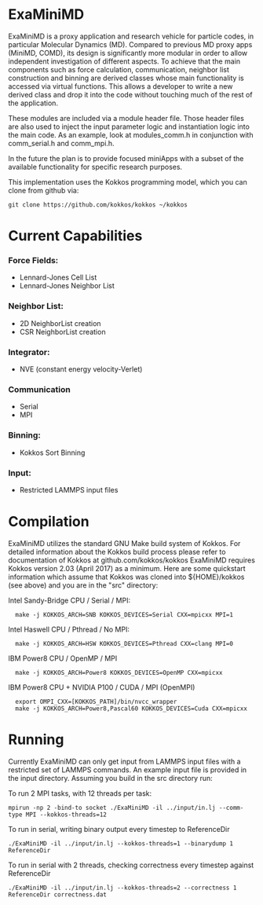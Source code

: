 # ExaMiniMD

ExaMiniMD is a proxy application and research vehicle for 
particle codes, in particular Molecular Dynamics (MD). Compared to 
previous MD proxy apps (MiniMD, COMD), its design is significantly more 
modular in order to allow independent investigation of different aspects.
To achieve that the main components such as force calculation, 
communication, neighbor list construction and binning are derived 
classes whose main functionality is accessed via virtual functions. 
This allows a developer to write a new derived class and drop it into the code
without touching much of the rest of the application.

These modules are included via a module header file. Those header files are
also used to inject the input parameter logic and instantiation logic into 
the main code. As an example, look at modules_comm.h in conjunction with 
comm_serial.h and comm_mpi.h. 

In the future the plan is to provide focused miniApps with a subset of the 
available functionality for specific research purposes. 

This implementation uses the Kokkos programming model, which you can clone
from github via:
```
git clone https://github.com/kokkos/kokkos ~/kokkos
```

# Current Capabilities

### Force Fields:
 * Lennard-Jones Cell List
 * Lennard-Jones Neighbor List

### Neighbor List:
 * 2D NeighborList creation
 * CSR NeighborList creation

### Integrator:
 * NVE (constant energy velocity-Verlet)

### Communication
 * Serial
 * MPI

### Binning:
 * Kokkos Sort Binning

### Input:
 * Restricted LAMMPS input files

# Compilation

ExaMiniMD utilizes the standard GNU Make build system of Kokkos. For
detailed information about the Kokkos build process please refer to 
documentation of Kokkos at github.com/kokkos/kokkos
ExaMiniMD requires Kokkos version 2.03 (April 2017) as a minimum.
Here are some quickstart information which assume that Kokkos was 
cloned into ${HOME}/kokkos (see above) and you are in the "src"
directory:

Intel Sandy-Bridge CPU / Serial / MPI:
```
  make -j KOKKOS_ARCH=SNB KOKKOS_DEVICES=Serial CXX=mpicxx MPI=1
```

Intel Haswell CPU / Pthread / No MPI:
```
  make -j KOKKOS_ARCH=HSW KOKKOS_DEVICES=Pthread CXX=clang MPI=0
```

IBM Power8 CPU / OpenMP / MPI
```
  make -j KOKKOS_ARCH=Power8 KOKKOS_DEVICES=OpenMP CXX=mpicxx
```

IBM Power8 CPU + NVIDIA P100 / CUDA / MPI (OpenMPI)
```
  export OMPI_CXX=[KOKKOS_PATH]/bin/nvcc_wrapper
  make -j KOKKOS_ARCH=Power8,Pascal60 KOKKOS_DEVICES=Cuda CXX=mpicxx
```

# Running

Currently ExaMiniMD can only get input from LAMMPS input files with a 
restricted set of LAMMPS commands. An example input file is provided in the
input directory. Assuming you build in the src directory run:

To run 2 MPI tasks, with 12 threads per task:
```
mpirun -np 2 -bind-to socket ./ExaMiniMD -il ../input/in.lj --comm-type MPI --kokkos-threads=12
```

To run in serial, writing binary output every timestep to ReferenceDir
```
./ExaMiniMD -il ../input/in.lj --kokkos-threads=1 --binarydump 1 ReferenceDir 
```

To run in serial with 2 threads, checking correctness every timestep against ReferenceDir
```
./ExaMiniMD -il ../input/in.lj --kokkos-threads=2 --correctness 1 ReferenceDir correctness.dat 
```

